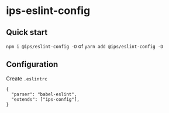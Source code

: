 # ips-eslint-config

## Quick start
```npm i @ips/eslint-config -D```
of
```yarn add @ips/eslint-config -D```

## Configuration

Create ```.eslintrc``` 
```
{
  "parser": "babel-eslint",
  "extends": ["ips-config"],
}
```
